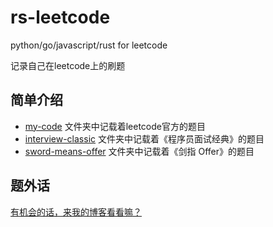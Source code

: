 # rs-leetcode

python/go/javascript/rust for leetcode

记录自己在leetcode上的刷题

## 简单介绍

- [my-code](https://github.com/Zranshi/leetcode/tree/master/my-code)
  文件夹中记载着leetcode官方的题目
- [interview-classic](https://github.com/Zranshi/leetcode/tree/master/interview-classic)
  文件夹中记载着《程序员面试经典》的题目
- [sword-means-offer](https://github.com/Zranshi/leetcode/tree/master/sword-means-offer)
  文件夹中记载着《剑指 Offer》的题目

## 题外话

[有机会的话，来我的博客看看嘛？](https://zranshi.github.io)